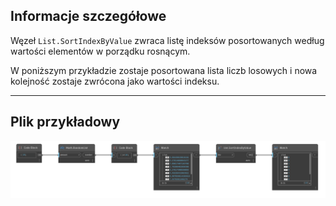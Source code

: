 ## Informacje szczegółowe
Węzeł `List.SortIndexByValue` zwraca listę indeksów posortowanych według wartości elementów w porządku rosnącym.

W poniższym przykładzie zostaje posortowana lista liczb losowych i nowa kolejność zostaje zwrócona jako wartości indeksu.
___
## Plik przykładowy

![List.SortIndexByValue](./DSCore.List.SortIndexByValue_img.jpg)
